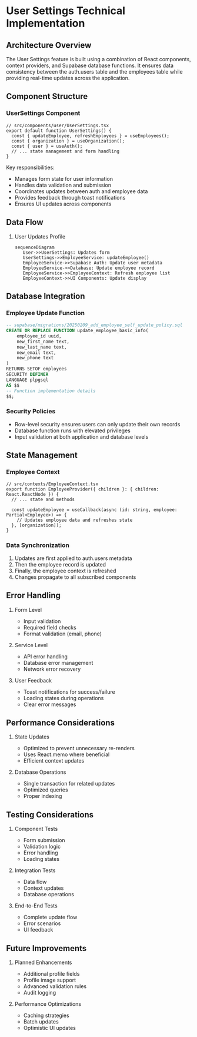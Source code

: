 # User Settings Technical Implementation

## Architecture Overview

The User Settings feature is built using a combination of React components, context providers, and Supabase database functions. It ensures data consistency between the auth.users table and the employees table while providing real-time updates across the application.

## Component Structure

### UserSettings Component
```tsx
// src/components/user/UserSettings.tsx
export default function UserSettings() {
  const { updateEmployee, refreshEmployees } = useEmployees();
  const { organization } = useOrganization();
  const { user } = useAuth();
  // ... state management and form handling
}
```

Key responsibilities:
- Manages form state for user information
- Handles data validation and submission
- Coordinates updates between auth and employee data
- Provides feedback through toast notifications
- Ensures UI updates across components

## Data Flow

1. User Updates Profile
   ```mermaid
   sequenceDiagram
      User->>UserSettings: Updates form
      UserSettings->>EmployeeService: updateEmployee()
      EmployeeService->>Supabase Auth: Update user metadata
      EmployeeService->>Database: Update employee record
      EmployeeService->>EmployeeContext: Refresh employee list
      EmployeeContext->>UI Components: Update display
   ```

## Database Integration

### Employee Update Function
```sql
-- supabase/migrations/20250209_add_employee_self_update_policy.sql
CREATE OR REPLACE FUNCTION update_employee_basic_info(
    employee_id uuid,
    new_first_name text,
    new_last_name text,
    new_email text,
    new_phone text
)
RETURNS SETOF employees
SECURITY DEFINER
LANGUAGE plpgsql
AS $$
-- Function implementation details
$$;
```

### Security Policies
- Row-level security ensures users can only update their own records
- Database function runs with elevated privileges
- Input validation at both application and database levels

## State Management

### Employee Context
```tsx
// src/contexts/EmployeeContext.tsx
export function EmployeeProvider({ children }: { children: React.ReactNode }) {
  // ... state and methods
  
  const updateEmployee = useCallback(async (id: string, employee: Partial<Employee>) => {
    // Updates employee data and refreshes state
  }, [organization]);
}
```

### Data Synchronization
1. Updates are first applied to auth.users metadata
2. Then the employee record is updated
3. Finally, the employee context is refreshed
4. Changes propagate to all subscribed components

## Error Handling

1. Form Level
   - Input validation
   - Required field checks
   - Format validation (email, phone)

2. Service Level
   - API error handling
   - Database error management
   - Network error recovery

3. User Feedback
   - Toast notifications for success/failure
   - Loading states during operations
   - Clear error messages

## Performance Considerations

1. State Updates
   - Optimized to prevent unnecessary re-renders
   - Uses React.memo where beneficial
   - Efficient context updates

2. Database Operations
   - Single transaction for related updates
   - Optimized queries
   - Proper indexing

## Testing Considerations

1. Component Tests
   - Form submission
   - Validation logic
   - Error handling
   - Loading states

2. Integration Tests
   - Data flow
   - Context updates
   - Database operations

3. End-to-End Tests
   - Complete update flow
   - Error scenarios
   - UI feedback

## Future Improvements

1. Planned Enhancements
   - Additional profile fields
   - Profile image support
   - Advanced validation rules
   - Audit logging

2. Performance Optimizations
   - Caching strategies
   - Batch updates
   - Optimistic UI updates
